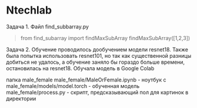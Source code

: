 # Ntechlab

Задача 1. 
Файл find_subbarray.py 

> from find_subarray import findMaxSubArray
> findMaxSubArray([1,2,3])

Задача 2.
Обучение проводилось дообучением модели resnet18. Также была попытка использовать resnet101, но так как существенной разницы добиться не удалось, а обучение заняло бы гораздо больше времени, остановилась на resnet18.
Обучала модель в Google Colab

папка male_female
male_female/MaleOrFemale.ipynb - ноутбук с 
male_female/models/model.torch - обученная модель
male_female/process.py - скрипт, предсказывающий пол для картинок в директории

